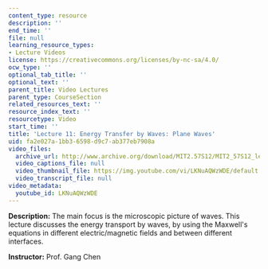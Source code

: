 ```yaml
---
content_type: resource
description: ''
end_time: ''
file: null
learning_resource_types:
- Lecture Videos
license: https://creativecommons.org/licenses/by-nc-sa/4.0/
ocw_type: ''
optional_tab_title: ''
optional_text: ''
parent_title: Video Lectures
parent_type: CourseSection
related_resources_text: ''
resource_index_text: ''
resourcetype: Video
start_time: ''
title: 'Lecture 11: Energy Transfer by Waves: Plane Waves'
uid: fa2e027a-1bb3-6598-d9c7-ab377eb7908a
video_files:
  archive_url: http://www.archive.org/download/MIT2.57S12/MIT2_57S12_lec11_300k.mp4
  video_captions_file: null
  video_thumbnail_file: https://img.youtube.com/vi/LKNuAQWzWDE/default.jpg
  video_transcript_file: null
video_metadata:
  youtube_id: LKNuAQWzWDE
---
```


**Description:** The main focus is the microscopic picture of waves. This lecture discusses the energy transport by waves, by using the Maxwell's equations in different electric/magnetic fields and between different interfaces.

**Instructor:** Prof. Gang Chen

